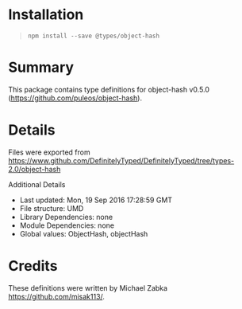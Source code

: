 # Installation
> `npm install --save @types/object-hash`

# Summary
This package contains type definitions for object-hash v0.5.0 (https://github.com/puleos/object-hash).

# Details
Files were exported from https://www.github.com/DefinitelyTyped/DefinitelyTyped/tree/types-2.0/object-hash

Additional Details
 * Last updated: Mon, 19 Sep 2016 17:28:59 GMT
 * File structure: UMD
 * Library Dependencies: none
 * Module Dependencies: none
 * Global values: ObjectHash, objectHash

# Credits
These definitions were written by Michael Zabka <https://github.com/misak113/>.
